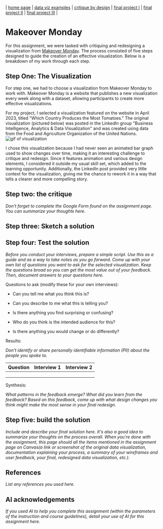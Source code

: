  | [home page](https://belen-tc.github.io/BelenT-dataviz-portfolio/) | [data viz examples](dataviz-examples) | [critique by design](critique-by-design) | [final project I](final-project-part-one) | [final project II](final-project-part-two) | [final project III](final-project-part-three) |

# Makeover Monday 
For this assignment, we were tasked with critiquing and redesigning a visualization from [Makeover Monday](https://makeovermonday.co.uk/). The process consisted of five steps designed to guide the creation of an effective visualization. Below is a breakdown of my work through each step.

## Step One: The Visualization

For step one, we had to choose a visualization from Makeover Monday to work with. Makeover Monday is a website that publishes a new visualization every week along with a dataset, allowing participants to create more effective visualizations.

For my project, I selected a visualization featured on the website in April 2023, titled "Which Country Produces the Most Tomatoes." The original visualization (pictured below) was posted in the LinkedIn group "Business Intelligence, Analytics & Data Visualization" and was created using data from the Food and Agriculture Organization of the United Nations.
![gif of visualization](./GIF%20of%20Visualization.gif)

I chose this visualization because I had never seen an animated bar graph used to show changes over time, making it an interesting challenge to critique and redesign. Since it features animation and various design elements, I considered it outside my usual skill set, which added to the learning opportunity. Additionally, the LinkedIn post provided very little context for the visualization, giving me the chance to rework it in a way that tells a clearer and more compelling story.

## Step two: the critique
_Don't forget to complete the Google Form found on the assignment page.  You can summarize your thoughts here._

## Step three: Sketch a solution

## Step four: Test the solution

_Before you conduct your interviews, prepare a simple script.  Use this as a guide and as a way to take notes as you go forward. Come up with your own list of questions you want to ask for the selected visualization. Keep the questions broad so you can get the most value out of your feedback. Then, document answers to your questions here._

Questions to ask (modify these for your own interviews): 

- Can you tell me what you think this is?

- Can you describe to me what this is telling you?

- Is there anything you find surprising or confusing?

- Who do you think is the intended audience for this?

- Is there anything you would change or do differently?

Results: 

_Don't identify or share personally identifiable information (PII) about the people you spoke to._


| Question | Interview 1 | Interview 2 |
|----------|-------------|-------------|
|          |             |             |
|          |             |             |
|          |             |             |

Synthesis: 

_What patterns in the feedback emerge?  What did you learn from the feedback?  Based on this feedback, come up with what design changes you think might make the most sense in your final redesign._

## Step five: build the solution

_Include and describe your final solution here. It's also a good idea to summarize your thoughts on the process overall. When you're done with the assignment, this page should all the items mentioned in the assignment page on Canvas(a link or screenshot of the original data visualization, documentation explaining your process, a summary of your wireframes and user feedback, your final, redesigned data visualization, etc.)._

## References
_List any references you used here._

## AI acknowledgements
_If you used AI to help you complete this assignment (within the parameters of the instruction and course guidelines), detail your use of AI for this assignment here._

